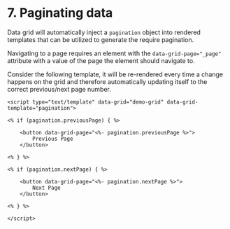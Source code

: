 # 7. <a name="paginating-data"></a> Paginating data

Data grid will automatically inject a `pagination` object into rendered templates that can be utilized to generate the require pagination.

Navigating to a page requires an element with the `data-grid-page="_page"` attribute with a value of the page the element should navigate to.

Consider the following template, it will be re-rendered every time a change happens on the grid and therefore automatically updating itself to the correct previous/next page number.

```
<script type="text/template" data-grid="demo-grid" data-grid-template="pagination">

<% if (pagination.previousPage) { %>

    <button data-grid-page="<%- pagination.previousPage %>">
        Previous Page
    </button>

<% } %>

<% if (pagination.nextPage) { %>

    <button data-grid-page="<%- pagination.nextPage %>">
        Next Page
    </button>

<% } %>

</script>
```
